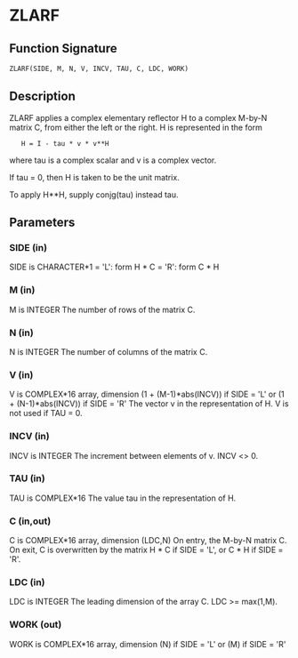 # ZLARF

## Function Signature

```fortran
ZLARF(SIDE, M, N, V, INCV, TAU, C, LDC, WORK)
```

## Description


 ZLARF applies a complex elementary reflector H to a complex M-by-N
 matrix C, from either the left or the right. H is represented in the
 form

       H = I - tau * v * v**H

 where tau is a complex scalar and v is a complex vector.

 If tau = 0, then H is taken to be the unit matrix.

 To apply H**H, supply conjg(tau) instead
 tau.

## Parameters

### SIDE (in)

SIDE is CHARACTER*1 = 'L': form H * C = 'R': form C * H

### M (in)

M is INTEGER The number of rows of the matrix C.

### N (in)

N is INTEGER The number of columns of the matrix C.

### V (in)

V is COMPLEX*16 array, dimension (1 + (M-1)*abs(INCV)) if SIDE = 'L' or (1 + (N-1)*abs(INCV)) if SIDE = 'R' The vector v in the representation of H. V is not used if TAU = 0.

### INCV (in)

INCV is INTEGER The increment between elements of v. INCV <> 0.

### TAU (in)

TAU is COMPLEX*16 The value tau in the representation of H.

### C (in,out)

C is COMPLEX*16 array, dimension (LDC,N) On entry, the M-by-N matrix C. On exit, C is overwritten by the matrix H * C if SIDE = 'L', or C * H if SIDE = 'R'.

### LDC (in)

LDC is INTEGER The leading dimension of the array C. LDC >= max(1,M).

### WORK (out)

WORK is COMPLEX*16 array, dimension (N) if SIDE = 'L' or (M) if SIDE = 'R'

